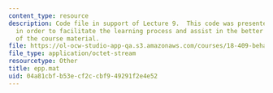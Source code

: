 ```yaml
---
content_type: resource
description: Code file in support of Lecture 9.  This code was presented by the professor
  in order to facilitate the learning process and assist in the better understanding
  of the course material.
file: https://ol-ocw-studio-app-qa.s3.amazonaws.com/courses/18-409-behavior-of-algorithms-spring-2002/04a81cbfb53ecf2ccbf949291f2e4e52_epp.mat
file_type: application/octet-stream
resourcetype: Other
title: epp.mat
uid: 04a81cbf-b53e-cf2c-cbf9-49291f2e4e52
---
```

